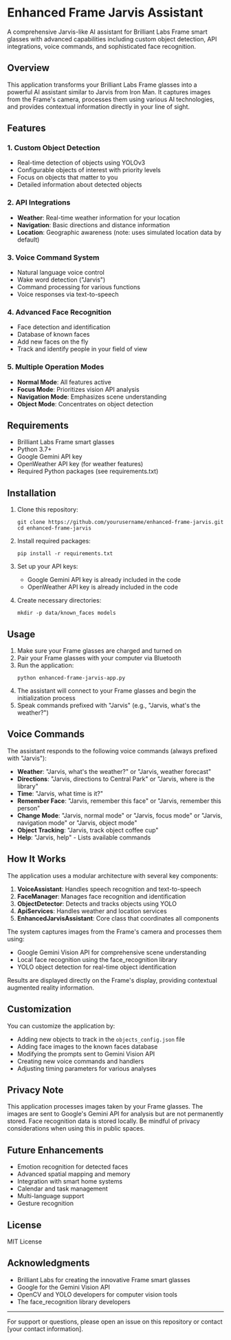 # Enhanced Frame Jarvis Assistant

A comprehensive Jarvis-like AI assistant for Brilliant Labs Frame smart glasses with advanced capabilities including custom object detection, API integrations, voice commands, and sophisticated face recognition.

## Overview

This application transforms your Brilliant Labs Frame glasses into a powerful AI assistant similar to Jarvis from Iron Man. It captures images from the Frame's camera, processes them using various AI technologies, and provides contextual information directly in your line of sight.

## Features

### 1. Custom Object Detection
- Real-time detection of objects using YOLOv3
- Configurable objects of interest with priority levels
- Focus on objects that matter to you
- Detailed information about detected objects

### 2. API Integrations
- **Weather**: Real-time weather information for your location
- **Navigation**: Basic directions and distance information
- **Location**: Geographic awareness (note: uses simulated location data by default)

### 3. Voice Command System
- Natural language voice control
- Wake word detection ("Jarvis")
- Command processing for various functions
- Voice responses via text-to-speech

### 4. Advanced Face Recognition
- Face detection and identification
- Database of known faces
- Add new faces on the fly
- Track and identify people in your field of view

### 5. Multiple Operation Modes
- **Normal Mode**: All features active
- **Focus Mode**: Prioritizes vision API analysis
- **Navigation Mode**: Emphasizes scene understanding
- **Object Mode**: Concentrates on object detection

## Requirements

- Brilliant Labs Frame smart glasses
- Python 3.7+
- Google Gemini API key
- OpenWeather API key (for weather features)
- Required Python packages (see requirements.txt)

## Installation

1. Clone this repository:
   ```
   git clone https://github.com/yourusername/enhanced-frame-jarvis.git
   cd enhanced-frame-jarvis
   ```

2. Install required packages:
   ```
   pip install -r requirements.txt
   ```

3. Set up your API keys:
   - Google Gemini API key is already included in the code
   - OpenWeather API key is already included in the code

4. Create necessary directories:
   ```
   mkdir -p data/known_faces models
   ```

## Usage

1. Make sure your Frame glasses are charged and turned on
2. Pair your Frame glasses with your computer via Bluetooth
3. Run the application:
   ```
   python enhanced-frame-jarvis-app.py
   ```
4. The assistant will connect to your Frame glasses and begin the initialization process
5. Speak commands prefixed with "Jarvis" (e.g., "Jarvis, what's the weather?")

## Voice Commands

The assistant responds to the following voice commands (always prefixed with "Jarvis"):

- **Weather**: "Jarvis, what's the weather?" or "Jarvis, weather forecast"
- **Directions**: "Jarvis, directions to Central Park" or "Jarvis, where is the library"
- **Time**: "Jarvis, what time is it?"
- **Remember Face**: "Jarvis, remember this face" or "Jarvis, remember this person"
- **Change Mode**: "Jarvis, normal mode" or "Jarvis, focus mode" or "Jarvis, navigation mode" or "Jarvis, object mode"
- **Object Tracking**: "Jarvis, track object coffee cup"
- **Help**: "Jarvis, help" - Lists available commands

## How It Works

The application uses a modular architecture with several key components:

1. **VoiceAssistant**: Handles speech recognition and text-to-speech
2. **FaceManager**: Manages face recognition and identification
3. **ObjectDetector**: Detects and tracks objects using YOLO
4. **ApiServices**: Handles weather and location services
5. **EnhancedJarvisAssistant**: Core class that coordinates all components

The system captures images from the Frame's camera and processes them using:
- Google Gemini Vision API for comprehensive scene understanding
- Local face recognition using the face_recognition library
- YOLO object detection for real-time object identification

Results are displayed directly on the Frame's display, providing contextual augmented reality information.

## Customization

You can customize the application by:

- Adding new objects to track in the `objects_config.json` file
- Adding face images to the known faces database
- Modifying the prompts sent to Gemini Vision API
- Creating new voice commands and handlers
- Adjusting timing parameters for various analyses

## Privacy Note

This application processes images taken by your Frame glasses. The images are sent to Google's Gemini API for analysis but are not permanently stored. Face recognition data is stored locally. Be mindful of privacy considerations when using this in public spaces.

## Future Enhancements

- Emotion recognition for detected faces
- Advanced spatial mapping and memory
- Integration with smart home systems
- Calendar and task management
- Multi-language support
- Gesture recognition

## License

MIT License

## Acknowledgments

- Brilliant Labs for creating the innovative Frame smart glasses
- Google for the Gemini Vision API
- OpenCV and YOLO developers for computer vision tools
- The face_recognition library developers

---

For support or questions, please open an issue on this repository or contact [your contact information].
